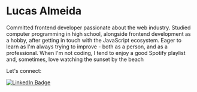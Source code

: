 # Lucas Almeida

Committed frontend developer passionate about the web industry. Studied computer programming in high school, alongside frontend development as a hobby, after getting in touch with the JavaScript ecosystem. Eager to learn as I'm always trying to improve - both as a person, and as a professional. When I'm not coding, I tend to enjoy a
good Spotify playlist and, sometimes, love watching the sunset by the beach

Let's connect: 

[![LinkedIn Badge](https://img.shields.io/badge/Mozetsu-424a53?style=flat-square&labelColor=424a53&logo=linkedin&logoColor=white&link=https://www.linkedin.com/in/mozetsu)](https://www.linkedin.com/in/mozetsu/)
